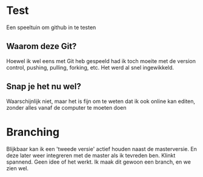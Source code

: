 # Test
Een speeltuin om github in te testen

## Waarom deze Git?
Hoewel ik wel eens met Git heb gespeeld had ik toch moeite met de version control, pushing, pulling, forking, etc. Het werd al snel ingewikkeld.

## Snap je het nu wel?
Waarschijnlijk niet, maar het is fijn om te weten dat ik ook online kan editen, zonder alles vanaf de computer te moeten doen

# Branching
Blijkbaar kan ik een 'tweede versie' actief houden naast de masterversie. En deze later weer integreren met de master als ik tevreden ben. Klinkt spannend. Geen idee of het werkt. Ik maak dit gewoon een branch, en we zien wel.
